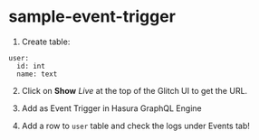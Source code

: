 # sample-event-trigger

1. Create table:

```
user:
  id: int
  name: text

```
2. Click on **Show** *Live* at the top of the Glitch UI to get the URL.

3. Add as Event Trigger in Hasura GraphQL Engine

4. Add a row to `user` table and check the logs under Events tab!
